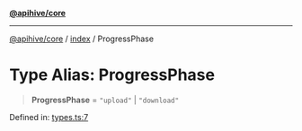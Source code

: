 [**@apihive/core**](../../README.md)

***

[@apihive/core](../../modules.md) / [index](../README.md) / ProgressPhase

# Type Alias: ProgressPhase

> **ProgressPhase** = `"upload"` \| `"download"`

Defined in: [types.ts:7](https://github.com/cleverplatypus/apihive-core/blob/917ef8bbf07171bc9393193650ebef9dbc655327/src/types.ts#L7)
